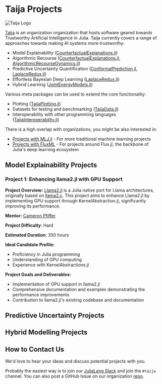 # Taija Projects

![Taija Logo](https://raw.githubusercontent.com/TrustworthyAIJulia/.github/main/profile/www/wide_logo.png)

[Taija](https://github.com/JuliaTrustworthyAI) is an organization organization that hosts software geared towards Trustworthy Artificial Intelligence in Julia. Taija currently covers a range of approaches towards making AI systems more trustworthy:

- Model Explainability ([CounterfactualExplanations.jl](https://github.com/JuliaTrustworthyAI/CounterfactualExplanations.jl))
- Algorithmic Recourse ([CounterfactualExplanations.jl](https://github.com/JuliaTrustworthyAI/CounterfactualExplanations.jl), [AlgorithmicRecourseDynamics.jl](https://github.com/JuliaTrustworthyAI/AlgorithmicRecourseDynamics.jl))
- Predictive Uncertainty Quantification ([ConformalPrediction.jl](https://github.com/JuliaTrustworthyAI/ConformalPrediction.jl), [LaplaceRedux.jl](https://github.com/JuliaTrustworthyAI/LaplaceRedux.jl))
- Effortless Bayesian Deep Learning ([LaplaceRedux.jl](https://github.com/JuliaTrustworthyAI/LaplaceRedux.jl))
- Hybrid Learning ([JointEnergyModels.jl](https://github.com/JuliaTrustworthyAI/JointEnergyModels.jl))

Various meta packages can be used to extend the core functionality:

- Plotting ([TaijaPlotting.jl](https://github.com/JuliaTrustworthyAI/TaijaPlotting.jl))
- Datasets for testing and benchmarking ([TaijaData.jl](https://github.com/JuliaTrustworthyAI/TaijaData.jl))
- Interoperability with other programming languages ([TaijaInteroperability.jl](https://github.com/JuliaTrustworthyAI/TaijaInteroperability.jl))

There is a high overlap with organizations, you might be also interested in:
- [Projects with MLJ.jl](https://julialang.org/jsoc/gsoc/MLJ/) - For more traditional machine learning projects
- [Projects with FluxML](https://fluxml.ai/gsoc/) - For projects around Flux.jl, the backbone of Julia's deep learning ecosystem

## Model Explainability Projects

### Project 1: Enhancing llama2.jl with GPU Support

**Project Overview:** [Llama2.jl](https://github.com/cafaxo/Llama2.jl) is a Julia native port for Llama architectures, originally based on [llama2.c](https://github.com/karpathy/llama2.c). This project aims to enhance Llama2.jl by implementing GPU support through KernelAbstraction.jl, significantly improving its performance.

**Mentor:** [Cameron Pfiffer](https://github.com/cpfiffer)

**Project Difficulty**: Hard

**Estimated Duration**: 350 hours

**Ideal Candidate Profile:**
- Proficiency in Julia programming
- Understanding of GPU computing
- Experience with KernelAbstractions.jl

**Project Goals and Deliverables:**
- Implementation of GPU support in llama2.jl
- Comprehensive documentation and examples demonstrating the performance improvements
- Contribution to llama2.jl's existing codebase and documentation

## Predictive Uncertainty Projects

## Hybrid Modelling Projects

## How to Contact Us

We'd love to hear your ideas and discuss potential projects with you.

Probably the easiest way is to join our [JuliaLang Slack](https://julialang.org/slack/) and join the `#taija` channel. You can also post a GitHub Issue on our organization [repo](https://github.com/JuliaTrustworthyAI/.github/issues).

